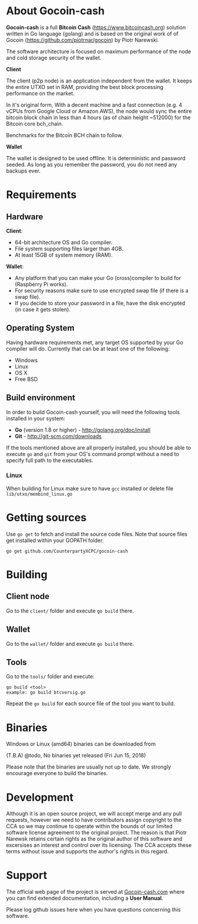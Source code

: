 # About Gocoin-cash

**Gocoin-cash** is a full **Bitcoin Cash** (https://www.bitcoincash.org) solution written in Go language (golang) and is based on 
the original work of of Gocoin (https://github.com/piotrnar/gocoin) by Piotr Narewski.

The software architecture is focused on maximum performance of the node and cold storage security of the wallet.

**Client**

The client (p2p node) is an application independent from the wallet.
It keeps the entire UTXO set in RAM, providing the best block processing performance on the market.

In it's original form, With a decent machine and a fast connection (e.g. 4 vCPUs from Google Cloud or 
Amazon AWS), the node would sync the entire bitcoin block chain in less than 4 hours (as of chain 
height ~512000) for the Bitcoin core bch_chain.

Benchmarks for the Bitcoin BCH chain to follow.

**Wallet**

The wallet is designed to be used offline.
It is deterministic and password seeded.
As long as you remember the password, you do not need any backups ever.

# Requirements

## Hardware

**Client**:

* 64-bit architecture OS and Go compiler.
* File system supporting files larger than 4GB.
* At least 15GB of system memory (RAM).

**Wallet**:

* Any platform that you can make your Go (cross)compiler to build for (Raspberry Pi works).
* For security reasons make sure to use encrypted swap file (if there is a swap file).
* If you decide to store your password in a file, have the disk encrypted (in case it gets stolen).

## Operating System
Having hardware requirements met, any target OS supported by your Go compiler will do.
Currently that can be at least one of the following:

* Windows
* Linux
* OS X
* Free BSD

## Build environment
In order to build Gocoin-cash yourself, you will need the following tools installed in your system:

* **Go** (version 1.8 or higher) - http://golang.org/doc/install
* **Git** - http://git-scm.com/downloads

If the tools mentioned above are all properly installed, you should be able to execute `go` and `git`
from your OS's command prompt without a need to specify full path to the executables.

### Linux

When building for Linux make sure to have `gcc` installed or delete file `lib/utxo/membind_linux.go`

# Getting sources

Use `go get` to fetch and install the source code files.
Note that source files get installed within your GOPATH folder.

	go get github.com/CounterpartyXCPC/gocoin-cash

# Building

## Client node
Go to the `client/` folder and execute `go build` there.

## Wallet
Go to the `wallet/` folder and execute `go build` there.

## Tools
Go to the `tools/` folder and execute:

	go build <tool>
	example: go build btcversig.go

Repeat the `go build` for each source file of the tool you want to build.

# Binaries

Windows or Linux (amd64) binaries can be downloaded from

(T.B.A) @todo, No binaries yet released (Fri Jun 15, 2018)

Please note that the binaries are usually not up to date.
We strongly encourage everyone to build the binaries.

# Development
Although it is an open source project, we will accept merge and any pull requests, however we need to
have contributors assign copyright to the CCA so we may continue to operate within the bounds of our
limited software license agreement to the original project. The reason is that Piotr Narewsk retains 
certain rights as the original author of this software and excersises an interest and control over its
licensing. The CCA accepts these terms without issue and supports the author's rights in this regard.

# Support
The official web page of the project is served at <a href="http://Gocoin-cash.com">Gocoin-cash.com</a>
where you can find extended documentation, including a **User Manual**.

Please log github issues here when you have questions concerning this software.
